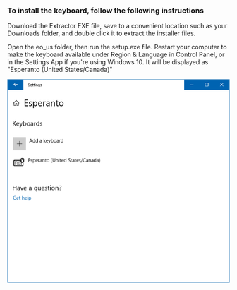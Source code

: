 <h3>To install the keyboard, follow the following instructions</h3>

<p>Download the Extractor EXE file, save to a convenient location such as your Downloads folder, and double click it to extract the installer files.</p>
<p>Open the eo_us folder, then run the setup.exe file. Restart your computer to make the keyboard available under Region & Language in Control Panel, or in the Settings App if you're using Windows 10. It will be displayed as "Esperanto (United States/Canada)"</p>

<p align="center">
  <img src="https://raw.githubusercontent.com/gellertb97/eo_US-Windows-Keyboard/master/res/W10_Settings_eo.png">
</p>
